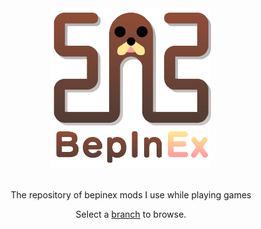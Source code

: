 <div align="center">
<img src="assets/image/BepInEx.png" alt="BepInEx">
</div>
<br>
<div align="center">
<p>The repository of bepinex mods I use while playing games</p>

<p>Select a <a href="https://github.com/herrwinfried/BepInExModFiles/branches">branch</a> to browse.</p>
</div>
